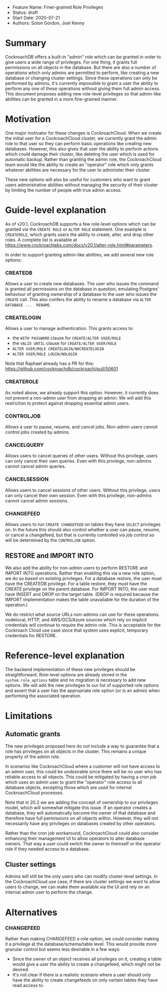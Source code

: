 - Feature Name: Finer-grained Role Privileges
- Status: draft
- Start Date: 2020-07-21
- Authors: Solon Gordon, Joel Kenny

# Summary

CockroachDB offers a built-in "admin" role which can be granted in order to
give users a wide range of privileges. For one thing, it grants full
permissions on all objects in the database. But there are also a number of
operations which only admins are permitted to perform, like creating a new
database or changing cluster settings. Since these operations can only be
performed by admins, it's currently impossible to grant a user the ability to
perform any one of these operations without giving them full admin access. This
document proposes adding new role-level privileges so that admin-like abilities
can be granted in a more fine-grained manner.

# Motivation

One major motivator for these changes is CockroachCloud. When we create the
initial user for a CockroachCloud cluster, we currently grant the admin role
to that user so they can perform basic operations like creating new databases.
However, this also gives that user the ability to perform actions which could
damage their cluster, like deleting the user which is used for automatic
backup. Rather than granting the admin role, the CockroachCloud team would like
the ability to create an "operator" role which only grants whatever abilities
are necessary for the user to administer their cluster.

These new options will also be useful for customers who want to grant users
administrative abilities without managing the security of their cluster by
limiting the number of people with true admin access.

# Guide-level explanation

As of v20.1, CockroachDB supports a few role-level options which can be granted
via the `CREATE ROLE` or `ALTER ROLE` statement. One example is `CREATEROLE`,
which grants users the ability to create, alter, and drop other roles. A
complete list is available at
https://www.cockroachlabs.com/docs/v20.1/alter-role.html#parameters.

In order to support granting admin-like abilities, we add several new role
options:

### CREATEDB
Allows a user to create new databases. The user who issues the command is
granted all permissions on the database in question, emulating Postgres’
behaviour of granting ownership of a database to the user who issues the
`CREATE` call. This also confers the ability to rename a database via
`ALTER DATABASE ...  RENAME`.

### CREATELOGIN
Allows a user to manage authentication. This grants access to:
* the `WITH PASSWORD` clause for `CREATE/ALTER USER/ROLE`
* the `VALID UNTIL` clause for `CREATE/ALTER USER/ROLE`
* `ALTER USER/ROLE CREATELOGIN/NOCREATELOGIN`
* `ALTER USER/ROLE LOGIN/NOLOGIN`

Note that Raphael already has a PR for this:
https://github.com/cockroachdb/cockroach/pull/50601

### CREATEROLE
As noted above, we already support this option. However, it currently does not
prevent a non-admin user from dropping an admin. We will add this restriction
to protect against dropping essential admin users.

### CONTROLJOB
Allows a user to pause, resume, and cancel jobs. Non-admin users cannot control
jobs created by admins.

### CANCELQUERY
Allows users to cancel queries of other users. Without this privilege, users
can only cancel their own queries. Even with this privilege, non-admins cannot
cancel admin queries.

### CANCELSESSION
Allows users to cancel sessions of other users. Without this privilege, users
can only cancel their own session. Even with this privilege, non-admins cannot
cancel admin sessions.

### CHANGEFEED
Allows users to run `CREATE CHANGEFEED` on tables they have `SELECT` privileges
on. In the future this should also control whether a user can pause, resume, or
cancel a changefeed, but that is currently controlled via job control so will
be determined by the `CONTROLJOB` option.

## RESTORE and IMPORT INTO
We also add the ability for non-admin users to perform RESTORE and IMPORT INTO
operations. Rather than enabling this via a new role option, we do so based on
existing privileges. For a database restore, the user must have the CREATEDB
privilege. For a table restore, they must have the CREATE privilege on the
parent database. For IMPORT INTO, the user must have INSERT and DROP on the
target table. (DROP is required because the IMPORT implementation makes the
table unavailable for the duration of the operation.)

We do restrict what source URLs non-admins can use for these operations.
nodelocal, HTTP, and AWS/GCS/Azure sources which rely on implicit credentials
will continue to require the admin role. This is acceptable for the Cockroach
Cloud use case since that system uses explicit, temporary credentials for
RESTORE.

# Reference-level explanation
The backend implementation of these new privileges should be straightforward.
Role-level options are already stored in the `system.role_options` table and no
migration is necessary to add new options. We will add the new privileges to
our list of supported role options and assert that a user has the appropriate
role option (or is an admin) when performing the associated operation.

# Limitations

## Automatic grants
The new privileges proposed here do not include a way to guarantee that a role
has privileges on all objects in the cluster. This remains a unique property
of the admin role.

In scenarios like CockroachCloud where a customer will not have access to an
admin user, this could be undesirable since there will be no user who has
reliable access to all objects. This could be mitigated by having a cron job
which uses an admin user to grant the "operator" role access to all database
objects, excepting those which are used for internal CockroachCloud processes.

Note that in 20.2 we are adding the concept of ownership to our privileges
model, which will somewhat mitigate this issue. If an operator creates a
database, they will automatically become the owner of that database and
therefore have full permissions on all objects within. However, they will not
necessarily have any privileges on databases created by other operators.

Rather than the cron job workaround, CockroachCloud could also consider
enhancing their management UI to allow operators to alter database owners. That
way a user could switch the owner to themself or the operator role if they
needed access to a database.

## Cluster settings
Admins will still be the only users who can modify cluster-level settings. In
the CockroachCloud use case, if there are cluster settings we want to allow
users to change, we can make them available via the UI and rely on an internal
admin user to perform the change.

# Alternatives

### CHANGEFEED
Rather than making CHANGEFEED a role option, we could consider making it a
privilege at the database/schema/table level. This would provide more granular
control but seems less desirable in a few ways:
* Since the owner of an object receives all privileges on it, creating a table
  would give a user the ability to create a changefeed, which might not be
  desired.
* It's not clear if there is a realistic scenario where a user should only have
  the ability to create changefeeds on only certain tables they have read
  access to.
